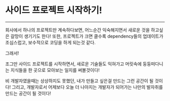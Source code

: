 # 사이드 프로젝트 시작하기!
---


회사에서 하나의 프로젝트만 계속하다보면, 어느순간 익숙해지면서 새로운 것을 하고싶은 갈망이 생기기도 한다!
또한, 프로젝트가 크면 클수록 dependency들의 업데이트가 조심스럽고, 보수적으로 코딩을 하게 되는것 같다.

그래서!

조그만 사이드 프로젝트를 시작하면서, 새로운 기술들도 익혀가고 머릿속에 둥둥떠다니는 지식들을 한 곳으로 모아보는 일지를 써볼것이다!

비 개발자였을때는 상상하지도 못했던, 내가 만들고 싶은걸 만드는 그런 공간이 될 것이다!
그리고, 개발자로서 어제보다 오늘 더 나아지는 개발자가 되어가는 나만의 발자취를 만드는 공간이 될 것이다! 